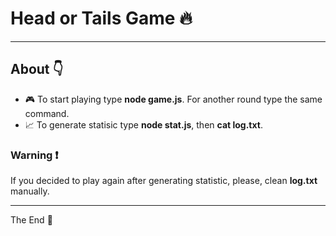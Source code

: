 # Head or Tails Game :fire:
--------------
## About :point_down:
* :video_game: To start playing type **node game.js**. For another round type the same command.
* :chart_with_upwards_trend: To generate statisic type **node stat.js**, then **cat log.txt**.
### Warning :heavy_exclamation_mark:
If you decided to play again after generating statistic, please, clean **log.txt** manually. 

---------

The End :clap:
